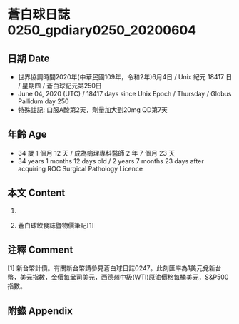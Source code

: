 [_metadata_:encoding]: - "utf-8"
[_metadata_:language]: - "zh-Hant-TW"
[_metadata_:fileformat]: - "markdown"
[_metadata_:MIME_type]: - "text/plain"
[_metadata_:markdown_version]: - "commonmark version 0.29"
[_metadata_:markdown_spec]: - "https://spec.commonmark.org/0.29/"

# 蒼白球日誌0250_gpdiary0250_20200604 #

## 日期 Date ##

* 世界協調時間2020年(中華民國109年，令和2年)6月4日 / Unix 紀元 18417 日 / 星期四 / 蒼白球紀元第250日
* June 04, 2020 (UTC) / 18417 days since Unix Epoch / Thursday / Globus Pallidum day 250
* 特殊註記: 口服A酸第2天，劑量加大到20mg QD第7天

## 年齡 Age ##

* 34 歲 1 個月 12 天 / 成為病理專科醫師 2 年 7 個月 23 天
* 34 years 1 months 12 days old / 2 years 7 months 23 days after acquiring ROC Surgical Pathology Licence

## 本文 Content ##

1. 

    
2. 蒼白球飲食誌暨物價筆記[1]

    

## 注釋 Comment ##

[1] 新台幣計價。有關新台幣請參見蒼白球日誌0247。此刻匯率為1美元兌新台幣，美元指數，金價每盎司美元，西德州中級(WTI)原油價格每桶美元，S&P500指數。



## 附錄 Appendix ##

